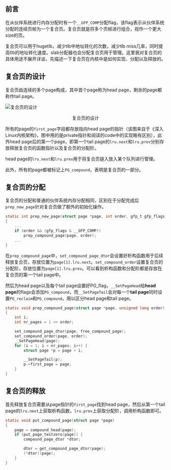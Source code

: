 <!-- # 复合页机制 -->
## 前言

在从伙伴系统进行内存分配时有一个`__GFP_COMP`分配flag，该flag表示从伙伴系统分配的连续页帧为一个复合页。复合页就是将多个页帧进行组合，视作一个更大size的页。

复合页可以用于hugetlb，减少tlb中地址转化的次数，减少tlb miss几率，同时提高tlb的地址转化速度。slab分配器也会分配复合页用于管理。这里我对复合页的具体用途不展开详谈，先描述一下复合页在内核中是如何实现、分配以及释放的。

## 复合页的设计

复合页由连续的多个page构成，其中首个page称为head page，剩余的page都称作tail page。

<!-- ![复合页的设计](../imgs/compound.png) -->
![复合页的设计](https://img2023.cnblogs.com/blog/3174293/202310/3174293-20231008103244950-1760843094.png)
<center>复合页的设计</center>

所有的page的`first_page`字段都存放指向head page的指针（该图来自于《深入Linux内核架构》，图中用的是private指针和阅读的code中的实现略有区别），此外head page后的第一个page，即第一个tail page的`lru.next`和`lru.prev`分别存放释放复合页的函数指针以及复合页的分配阶。

head page的`lru.next`和`lru.prev`用于将复合页链入放入某个队列进行管理。

此外，所有的page都被标记上`PG_compound`，表明是复合页的一部分。

## 复合页的分配

复合页的分配和普通的伙伴系统内存分配相同，区别在于分配完成后`prep_new_page`针对复合页做了额外的初始化操作。

```c
static int prep_new_page(struct page *page, int order, gfp_t gfp_flags)
{
    ...
    if (order && (gfp_flags & __GFP_COMP))
        prep_compound_page(page, order);
    ...
}
```
在`prep_compound_page`中，`set_compound_page_dtor`会设置好析构函数用于后续释放复合页，存放位置为`page[1].lru.next`。`set_compound_order`设置复合页的分配阶，存放位置为`page[1].lru.prev`。可以看到析构函数和分配阶都是存放在复合页的第一个tail page中。

然后为head page以及每个tail page设置好PG_flag，`__SetPageHead`给**head page**的flags会添加`PG_compound`，而`__SetPageTail`会对每一个**tail page**同时设置`PG_reclaim`和`PG_compound`，用以区分head page和tail page。

```c
static void prep_compound_page(struct page *page, unsigned long order)
{
    int i;
    int nr_pages = 1 << order;

    set_compound_page_dtor(page, free_compound_page);
    set_compound_order(page, order);
    __SetPageHead(page);
    for (i = 1; i < nr_pages; i++) {
        struct page *p = page + i;

        __SetPageTail(p);
        p->first_page = page;
    }
}
```

## 复合页的释放

首先释放复合页需要从page指针的`first_page`找到head page，然后从第一个tail page的`lru.next`上获取析构函数，`lru.prev`上获取分配阶，调用析构函数即可。

```c
static void put_compound_page(struct page *page)
{
    page = compound_head(page);
    if (put_page_testzero(page)) {
        compound_page_dtor *dtor;

        dtor = get_compound_page_dtor(page);
        (*dtor)(page);
    }
}
```
